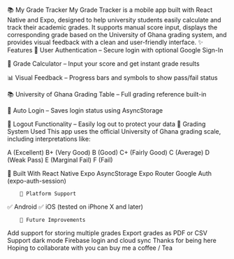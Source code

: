 📚 My Grade Tracker
My Grade Tracker is a mobile app built with React Native and Expo, designed to help university students easily calculate and track their academic grades. It supports manual score input, displays the corresponding grade based on the University of Ghana grading system, and provides visual feedback with a clean and user-friendly interface.
                        ✨ Features
🔐 User Authentication – Secure login with optional Google Sign-In

🧮 Grade Calculator – Input your score and get instant grade results

📊 Visual Feedback – Progress bars and symbols to show pass/fail status

📚 University of Ghana Grading Table – Full grading reference built-in

💾 Auto Login – Saves login status using AsyncStorage

🚪 Logout Functionality – Easily log out to protect your data
🏫 Grading System Used
This app uses the official University of Ghana grading scale, including interpretations like:

A (Excellent)
B+ (Very Good)
B (Good)
C+ (Fairly Good)
C (Average)
D (Weak Pass)
E (Marginal Fail)
F (Fail)

🔧 Built With
React Native
Expo
AsyncStorage
Expo Router
Google Auth (expo-auth-session)

        📱 Platform Support
✅ Android
✅ iOS (tested on iPhone X and later)

        🧠 Future Improvements
Add support for storing multiple grades
Export grades as PDF or CSV
Support dark mode
Firebase login and cloud sync
Thanks for being here 
Hoping to collaborate with you
can buy me a coffee / Tea
